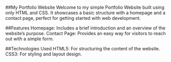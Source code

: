 ##My Portfolio Website
Welcome to my simple Portfolio Website built using only HTML and CSS. It showcases a basic structure with a homepage and a contact page, perfect for getting started with web development.

##Features
 Homepage: Includes a brief introduction and an overview of the website’s purpose.
 Contact Page: Provides an easy way for visitors to reach out with a simple form.

##Technologies Used
 HTML5: For structuring the content of the website.
 CSS3: For styling and layout design.
